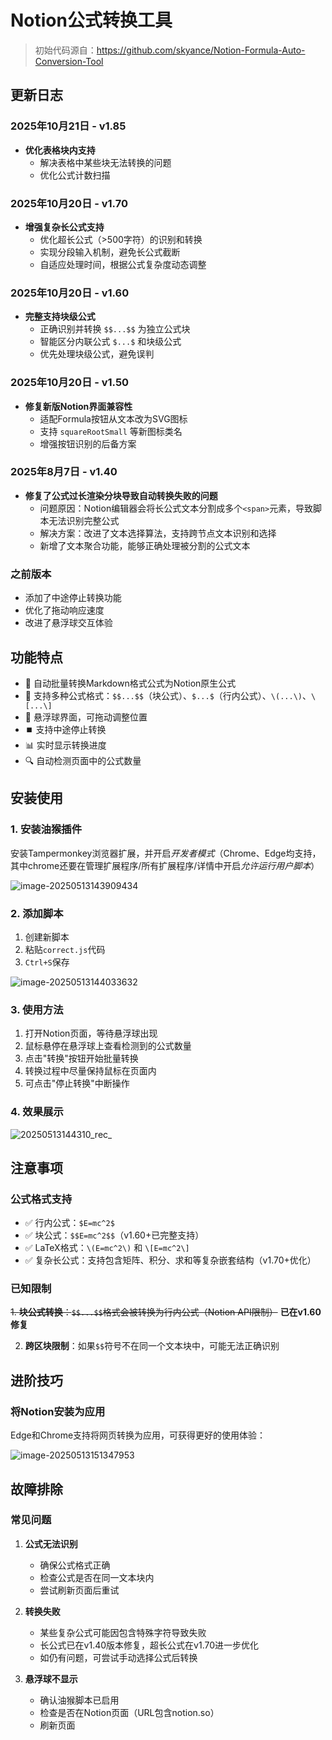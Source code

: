 # Notion公式转换工具

> 初始代码源自：https://github.com/skyance/Notion-Formula-Auto-Conversion-Tool

## 更新日志
### 2025年10月21日 - v1.85
- **优化表格块内支持**
  - 解决表格中某些块无法转换的问题
  - 优化公式计数扫描

### 2025年10月20日 - v1.70
- **增强复杂长公式支持**
  - 优化超长公式（>500字符）的识别和转换
  - 实现分段输入机制，避免长公式截断
  - 自适应处理时间，根据公式复杂度动态调整

### 2025年10月20日 - v1.60
- **完整支持块级公式**
  - 正确识别并转换 `$$...$$` 为独立公式块
  - 智能区分内联公式 `$...$` 和块级公式
  - 优先处理块级公式，避免误判

### 2025年10月20日 - v1.50
- **修复新版Notion界面兼容性**
  - 适配Formula按钮从文本改为SVG图标
  - 支持 `squareRootSmall` 等新图标类名
  - 增强按钮识别的后备方案

### 2025年8月7日 - v1.40
- **修复了公式过长渲染分块导致自动转换失败的问题**
  - 问题原因：Notion编辑器会将长公式文本分割成多个`<span>`元素，导致脚本无法识别完整公式
  - 解决方案：改进了文本选择算法，支持跨节点文本识别和选择
  - 新增了文本聚合功能，能够正确处理被分割的公式文本

### 之前版本
- 添加了中途停止转换功能
- 优化了拖动响应速度
- 改进了悬浮球交互体验

## 功能特点

- 🔄 自动批量转换Markdown格式公式为Notion原生公式
- 📐 支持多种公式格式：`$$...$$`（块公式）、`$...$`（行内公式）、`\(...\)`、`\[...\]`
- 🎯 悬浮球界面，可拖动调整位置
- ⏹️ 支持中途停止转换
- 📊 实时显示转换进度
- 🔍 自动检测页面中的公式数量

## 安装使用

### 1. 安装油猴插件

安装Tampermonkey浏览器扩展，并开启*开发者模式*（Chrome、Edge均支持，其中chrome还要在管理扩展程序/所有扩展程序/详情中开启*允许运行用户脚本*）

![image-20250513143909434](./assets/image-20250513143909434.png)

### 2. 添加脚本

1. 创建新脚本
2. 粘贴`correct.js`代码
3. `Ctrl+S`保存

![image-20250513144033632](./assets/image-20250513144033632.png)

### 3. 使用方法

1. 打开Notion页面，等待悬浮球出现
2. 鼠标悬停在悬浮球上查看检测到的公式数量
3. 点击"转换"按钮开始批量转换
4. 转换过程中尽量保持鼠标在页面内
5. 可点击"停止转换"中断操作

### 4. 效果展示

![20250513144310_rec_](./assets/20250513144310_rec_.gif)

## 注意事项

### 公式格式支持

- ✅ 行内公式：`$E=mc^2$`
- ✅ 块公式：`$$E=mc^2$$`（v1.60+已完整支持）
- ✅ LaTeX格式：`\(E=mc^2\)` 和 `\[E=mc^2\]`
- ✅ 复杂长公式：支持包含矩阵、积分、求和等复杂嵌套结构（v1.70+优化）

### 已知限制

~~1. **块公式转换**：`$$...$$`格式会被转换为行内公式（Notion API限制）~~ **已在v1.60修复**

2. **跨区块限制**：如果`$$`符号不在同一个文本块中，可能无法正确识别

## 进阶技巧

### 将Notion安装为应用

Edge和Chrome支持将网页转换为应用，可获得更好的使用体验：

![image-20250513151347953](./assets/image-20250513151347953.png)

## 故障排除

### 常见问题

1. **公式无法识别**
   - 确保公式格式正确
   - 检查公式是否在同一文本块内
   - 尝试刷新页面后重试

2. **转换失败**
   - 某些复杂公式可能因包含特殊字符导致失败
   - 长公式已在v1.40版本修复，超长公式在v1.70进一步优化
   - 如仍有问题，可尝试手动选择公式后转换

3. **悬浮球不显示**
   - 确认油猴脚本已启用
   - 检查是否在Notion页面（URL包含notion.so）
   - 刷新页面